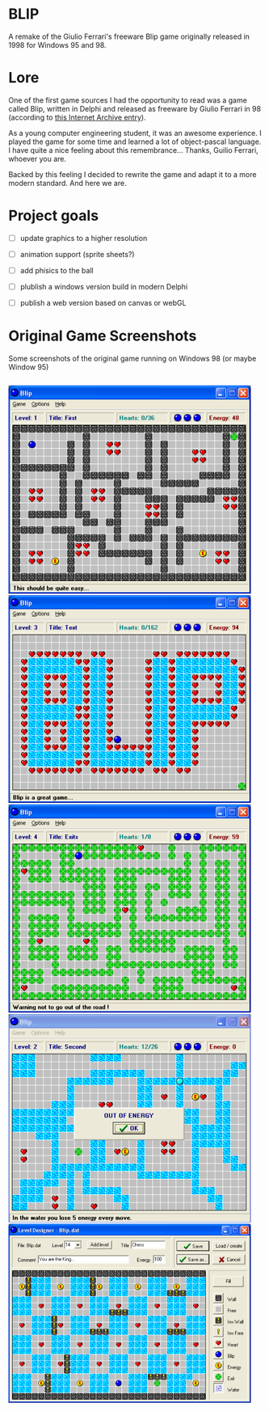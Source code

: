 # BLIP

A remake of the Giulio Ferrari's freeware Blip game originally released in 1998 for Windows 95 and 98.

# Lore
One of the first game sources I had the opportunity to read was a game called Blip, written in Delphi and released as freeware by Giulio Ferrari in 98 (according to [this Internet Archive entry](https://archive.org/details/Blip_1020)).

As a young computer engineering student, it was an awesome experience. I played the game for some time and learned a lot of object-pascal language. I have quite a nice feeling about this remembrance... Thanks, Guilio Ferrari, whoever you are.

Backed by this feeling I decided to rewrite the game and adapt it to a more modern standard. And here we are.

# Project goals

- [ ] update graphics to a higher resolution
- [ ] animation support (sprite sheets?)
- [ ] add phisics to the ball
- [ ] plublish a windows version build in modern Delphi
- [ ] publish a web version based on canvas or webGL


# Original Game Screenshots
Some screenshots of the original game running on Windows 98 (or maybe Window 95)

<section class="image-gallery">

![level 1](./docs/img/original-game/blip-windows-level-1.png)
![Level 3](./docs/img/original-game/blip-windows-level-3.png)
![Level 4](./docs/img/original-game/blip-windows-level-4.png)
![Out of energy](./docs/img/original-game/blip-windows-out-of-energy-you-lost-a-life.png)
![Level Editor](./docs/img/original-game/blip-windows-the-level-editor.png)

</section>


<style>
    .image-gallery{
        display: flex;        
        flex-direction: row;
        flex-wrap: wrap;        
    }
    img {         
        width: 30rem;        
    }
</style>